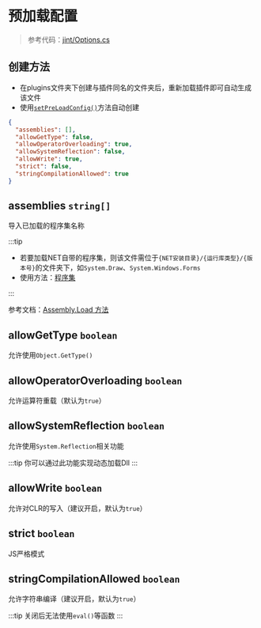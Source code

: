 # 预加载配置

>参考代码：[jint/Options.cs](https://github.com/sebastienros/jint/blob/main/Jint/Options.cs)

## 创建方法

- 在plugins文件夹下创建与插件同名的文件夹后，重新加载插件即可自动生成该文件
- 使用[`setPreLoadConfig()`](functions/serein#设置预加载配置)方法自动创建

```json title="PreLoadConfig.json"
{
  "assemblies": [],
  "allowGetType": false,
  "allowOperatorOverloading": true,
  "allowSystemReflection": false,
  "allowWrite": true,
  "strict": false,
  "stringCompilationAllowed": true
}
```

## assemblies `string[]`

导入已加载的程序集名称

:::tip

- 若要加载NET自带的程序集，则该文件需位于`{NET安装目录}/{运行库类型}/{版本号}`的文件夹下，如`System.Draw`、`System.Windows.Forms`
- 使用方法：[程序集](assembly)

:::

参考文档：[Assembly.Load 方法](https://learn.microsoft.com/zh-cn/dotnet/api/system.reflection.assembly.load)

## allowGetType `boolean`

允许使用`Object.GetType()`

## allowOperatorOverloading `boolean`

允许运算符重载（默认为`true`）

## allowSystemReflection `boolean`

允许使用`System.Reflection`相关功能

:::tip
你可以通过此功能实现动态加载Dll
:::

## allowWrite `boolean`

允许对CLR的写入（建议开启，默认为`true`）

## strict `boolean`

JS严格模式

## stringCompilationAllowed `boolean`

允许字符串编译（建议开启，默认为`true`）

:::tip
关闭后无法使用`eval()`等函数
:::
